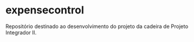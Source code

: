 # expensecontrol
Repositório destinado ao desenvolvimento do projeto da cadeira de Projeto Integrador II.
